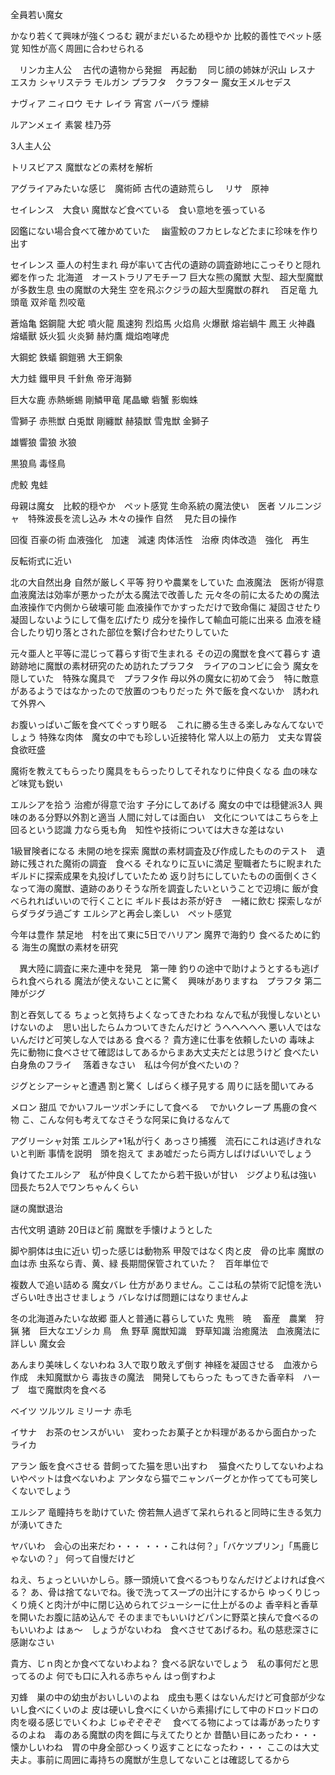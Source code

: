 全員若い魔女

かなり若くて興味が強くつるむ
親がまだいるため穏やか
比較的善性でペット感覚
知性が高く周囲に合わせられる


　リンカ主人公
　古代の遺物から発掘　再起動
　同じ顔の姉妹が沢山
レスナ
エスカ
シャリステラ
モルガン
プラフタ　クラフター
魔女王メルセデス

ナヴィア
ニィロウ
モナ
レイラ
宵宮
バーバラ
煙緋




ルアンメェイ
素裳
桂乃芬


3人主人公

トリスビアス
魔獣などの素材を解析　

アグライアみたいな感じ　魔術師
古代の遺跡荒らし　
リサ　原神


セイレンス　大食い
魔獣など食べている　食い意地を張っている

図鑑にない場合食べて確かめていた　
幽霊鮫のフカヒレなどたまに珍味を作り出す

セイレンス
亜人の村生まれ
母が率いて古代の遺跡の調査跡地にこっそりと隠れ郷を作った
北海道　オーストラリアモチーフ
巨大な熊の魔獣
大型、超大型魔獣が多数生息
虫の魔獣の大発生
空を飛ぶクジラの超大型魔獣の群れ　
百足竜
九頭竜
双斧竜
烈咬竜

蒼焔亀
鋁鋼龍
大蛇
噴火龍
風速狗
烈焰馬
火焰鳥
火爆獸
熔岩蝸牛
鳳王
火神蟲
熔蟻獸
妖火狐
火炎獅
赫灼鷹
熾焰咆哮虎

大鋼蛇
鉄蟻
鋼鎧鴉
大王銅象

大力蛙
鐵甲貝
千針魚
帝牙海獅


巨大な鹿
赤熱蜥蜴
剛鱗甲竜
尾晶蠍
砦蟹
影蜘蛛



雪獅子
赤熊獣
白兎獣
剛纏獣
赫猿獣
雪鬼獣
金獅子

雄響狼
雷狼
氷狼

黒狼鳥
毒怪鳥

虎鮫
鬼蛙



母親は魔女　比較的穏やか　ペット感覚
生命系統の魔法使い　医者
 ソルニンジャ　特殊波長を流し込み 木々の操作 自然
　見た目の操作



回復 百豪の術
血液強化　加速　減速
肉体活性　治療
肉体改造　強化　再生

反転術式に近い





北の大自然出身
自然が厳しく平等
狩りや農業をしていた
血液魔法　医術が得意
血液魔法は効率が悪かったが太る魔法で改善した
元々冬の前に太るための魔法
血液操作で内側から破壊可能
血液操作でかすっただけで致命傷に
凝固させたり凝固しないようにして傷を広げたり
成分を操作して輸血可能に出来る
血液を縫合したり切り落とされた部位を繋げ合わせたりしていた

元々亜人と平等に混じって暮らす街で生まれる
その辺の魔獣を食べて暮らす
遺跡跡地に魔獣の素材研究のため訪れたプラフタ　ライアのコンビに会う
魔女を隠していた　特殊な魔具で　プラフタ作
母以外の魔女に初めて会う　特に敵意があるようではなかったので放置のつもりだった
外で飯を食べないか　誘われて外界へ

お腹いっぱいご飯を食べてぐっすり眠る　これに勝る生きる楽しみなんてないでしょう
特殊な肉体　魔女の中でも珍しい近接特化
常人以上の筋力　丈夫な胃袋　食欲旺盛

魔術を教えてもらったり魔具をもらったりしてそれなりに仲良くなる
血の味など味覚も鋭い


エルシアを拾う
治癒が得意で治す
子分にしてあげる
魔女の中では穏健派3人
興味のある分野以外割と適当
人間に対しては面白い　文化についてはこちらを上回るという認識
力なら兎も角　知性や技術については大きな差はない

1級冒険者になる
未開の地を探索
魔獣の素材調査及び作成したもののテスト　遺跡に残された魔術の調査　食べる
それなりに互いに満足
聖職者たちに睨まれた　ギルドに探索成果を丸投げしていたため
返り討ちにしていたものの面倒くさくなって海の魔獣、遺跡のありそうな所を調査したいということで辺境に
飯が食べられればいいので行くことに
ギルド長はお茶が好き　一緒に飲む
探索しながらダラダラ過ごす
エルシアと再会し楽しい　ペット感覚




今年は豊作
禁足地　村を出て東に5日でハリアン
魔界で海釣り
食べるために釣る
海生の魔獣の素材を研究

　異大陸に調査に来た連中を発見　第一陣
釣りの途中で助けようとするも逃げられ食べられる
魔法が使えないことに驚く　興味がありますね　プラフタ
第二陣がジグ


割と吞気してる
ちょっと気持ちよくなってきたわね
なんで私が我慢しないといけないのよ　思い出したらムカついてきたんだけど
うへへへへへ
悪い人ではないんだけど可笑しな人ではある
食べる？
貴方達に仕事を依頼したいの
毒味よ　先に動物に食べさせて確認はしてあるからまあ大丈夫だとは思うけど
食べたい　白身魚のフライ　
落着きなさい　私は今何が食べたいの？


ジグとシアーシャと遭遇
割と驚く
しばらく様子見する
周りに話を聞いてみる

メロン 甜瓜
でかいフルーツポンチにして食べる　
でかいクレープ
馬鹿の食べ物
こ、こんな何も考えてなさそうな阿呆に負けるなんて


アグリーシャ対策
エルシア+1私が行く
あっさり捕獲　流石にこれは逃げきれないと判断
事情を説明　頭を抱えて
まあ嘘だったら両方しばけばいいでしょう








負けてたエルシア　私が仲良くしてたから若干扱いが甘い　ジグより私は強い
団長たち2人でワンちゃんくらい

謎の魔獣退治

古代文明
遺跡
20日ほど前
魔獣を手懐けようとした

脚や胴体は虫に近い
切った感じは動物系
甲殻ではなく肉と皮　骨の比率
魔獣の血は赤
虫系なら青、黄、緑
長期間保管されていた？　百年単位で


複数人で追い詰める
魔女バレ
仕方がありません。ここは私の禁術で記憶を洗いざらい吐き出させましょう
バレなけば問題にはなりませんよ




冬の北海道みたいな故郷
亜人と普通に暮らしていた
鬼熊　暁　
畜産　農業　狩猟
猪　巨大なエゾシカ
鳥　魚
野草
魔獣知識　野草知識
治癒魔法　血液魔法に詳しい
魔女会




あんまり美味しくないわね
3人で取り敢えず倒す
神経を凝固させる　血液から作成　未知魔獣から
毒抜きの魔法　開発してもらった
もってきた香辛料　ハーブ　塩で魔獣肉を食べる











ベイツ
ツルツル
ミリーナ
赤毛

イサナ　お茶のセンスがいい　変わったお菓子とか料理があるから面白かった
ライカ



アラン
飯を食べさせる
昔飼ってた猫を思い出すわ　
猫食べたりしてないわよね　いやペットは食べないわよ
アンタなら猫でニャンバーグとか作ってても可笑しくないでしょう

エルシア
竜瞳持ちを助けていた
傍若無人過ぎて呆れられると同時に生きる気力が湧いてきた



ヤバいわ　会心の出来だわ・・・
・・・これは何？」「バケツプリン」「馬鹿じゃないの？」
何って自慢だけど


ねえ、ちょっといいかしら。豚一頭焼いて食べるつもりなんだけどよければ食べる？
あ、骨は捨てないでね。後で洗ってスープの出汁にするから
ゆっくりじっくり焼くと肉汁が中に閉じ込められてジューシーに仕上がるのよ
香辛料と香草を開いたお腹に詰め込んで
そのままでもいいけどパンに野菜と挟んで食べるのもいいわよ
はぁ～　しょうがないわね　食べさせてあげるわ。私の慈悲深さに感謝なさい


貴方、じｎ肉とか食べてないわよね？
食べる訳ないでしょう　私の事何だと思ってるのよ
何でも口に入れる赤ちゃん
はっ倒すわよ

刃蜂　巣の中の幼虫がおいしいのよね　成虫も悪くはないんだけど可食部が少ないし食べにくいのよ
皮は硬いし食べにくいから素揚げにして中のドロッドロの肉を啜る感じでいくわよ
じゅぞぞぞぞ　
食べてる物によっては毒があったりするのよね　毒のある魔獣の肉を餌に与えてたりとか
昔酷い目にあったわ・・・懐かしいわね　胃の中身全部ひっくり返すことになったわ・・・
ここのは大丈夫よ。事前に周囲に毒持ちの魔獣が生息してないことは確認してるから



